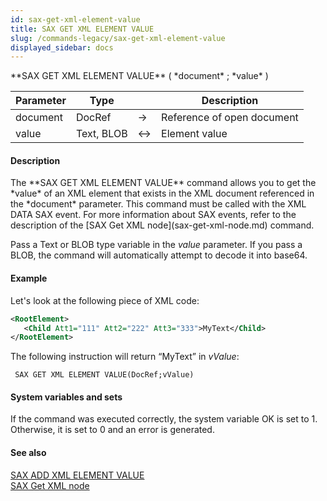 ```yaml
---
id: sax-get-xml-element-value
title: SAX GET XML ELEMENT VALUE
slug: /commands-legacy/sax-get-xml-element-value
displayed_sidebar: docs
---
```


<!--REF #_command_.SAX GET XML ELEMENT VALUE.Syntax-->**SAX GET XML ELEMENT VALUE** ( *document* ; *value* )<!-- END REF-->
<!--REF #_command_.SAX GET XML ELEMENT VALUE.Params-->
| Parameter | Type |  | Description |
| --- | --- | --- | --- |
| document | DocRef | &rarr; | Reference of open document |
| value | Text, BLOB | <&rarr; | Element value |

<!-- END REF-->

#### Description 

<!--REF #_command_.SAX GET XML ELEMENT VALUE.Summary-->The **SAX GET XML ELEMENT VALUE** command allows you to get the *value* of an XML element that exists in the XML document referenced in the *document* parameter.<!-- END REF--> This command must be called with the XML DATA SAX event. For more information about SAX events, refer to the description of the [SAX Get XML node](sax-get-xml-node.md) command. 

Pass a Text or BLOB type variable in the *value* parameter. If you pass a BLOB, the command will automatically attempt to decode it into base64.

#### Example 

Let's look at the following piece of XML code:

```XML
<RootElement>
   <Child Att1="111" Att2="222" Att3="333">MyText</Child>
</RootElement>
```

The following instruction will return “MyText” in *vValue*:

```4d
 SAX GET XML ELEMENT VALUE(DocRef;vValue)
```

#### System variables and sets 

If the command was executed correctly, the system variable OK is set to 1\. Otherwise, it is set to 0 and an error is generated.

#### See also 

[SAX ADD XML ELEMENT VALUE](sax-add-xml-element-value.md)  
[SAX Get XML node](sax-get-xml-node.md)  